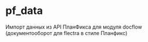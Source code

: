 # pf_data
  Импорт данных из API ПланФикса для модуля docflow 
        (документооборот для flectra в стиле Планфикс) 